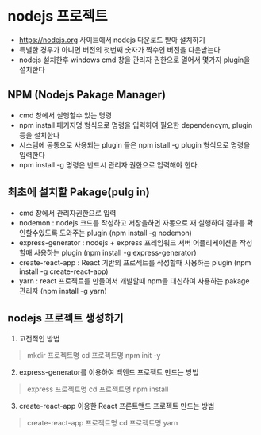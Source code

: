 # nodejs 프로젝트
* https://nodejs.org 사이트에서 nodejs 다운로드 받아 설치하기
* 특별한 경우가 아니면 버전의 첫번째 숫자가 짝수인 버전을 다운받는다
* nodejs 설치한후 windows cmd 창을 관리자 권한으로 열어서 몇가지 plugin을 설치한다

## NPM (Nodejs Pakage Manager)
* cmd 창에서 실행할수 있는 명령
* npm install 패키지명 형식으로 명령을 입력하여 필요한 dependencym, plugin 등을 설치한다
* 시스템에 공통으로 사용되는 plugin 들은 npm istall -g plugin 형식으로 명령을 입력한다
* npm install -g 명령은 반드시 관리자 권한으로 입력해야 한다.

## 최초에 설치할 Pakage(pulg in)
* cmd 창에서 관리자권한으로 입력
* nodemon : nodejs 코드를 작성하고 저장을하면 자동으로 재 실행하여 결과를 확인할수있도록 도와주는 plugin (npm install -g nodemon)
* express-generator : nodejs + express 프레임워크 서버 어플리케이션을 작성할때 사용하는 plugin (npm install -g express-generator) 
* create-react-app : React 기반의 프로젝트를 작성할때 사용하는 plugin (npm install -g create-react-app) 
* yarn : react 프로젝트를 만들어서 개발할때 npm을 대신하여 사용하는 pakage 관리자 (npm install -g yarn)

## nodejs 프로젝트 생성하기
1. 고전적인 방법  
>mkdir 프로젝트명
>cd 프로젝트명
>npm init -y 
2. express-generator를 이용하여 백앤드 프로젝트 만드는 방법
>express 프로젝트명
>cd 프로젝트명
>npm install
3. create-react-app 이용한 React 프론트앤드 프로젝트 만드는 방법
>create-react-app 프로젝트명
>cd 프로젝트명
>yarn

